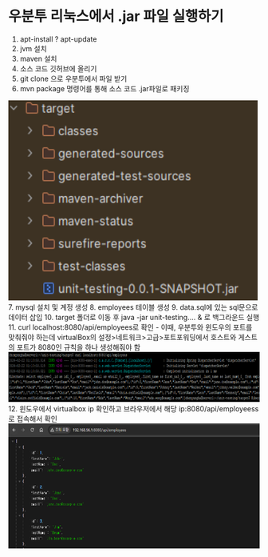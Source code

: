 # 우분투 리눅스에서 .jar 파일 실행하기


1. apt-install ? apt-update
2. jvm 설치
3. maven 설치
4. 소스 코드 깃허브에 올리기
5. git clone 으로 우분투에서 파일 받기
6. mvn package 명령어를 통해 소스 코드 .jar파일로 패키징
<img src="./images/mvn-package.PNG" width="500" height="400"/>
7. mysql 설치 및 계정 생성
8. employees 테이블 생성
9. data.sql에 있는 sql문으로 데이터 삽입
10. target 폴더로 이동 후 java -jar unit-testing.... & 로 백그라운드 실행
11. curl localhost:8080/api/employees로 확인
 - 이때, 우분투와 윈도우의 포트를 맞춰줘야 하는데
 virtualBox의 설정>네트워크>고급>포트포워딩에서 호스트와 게스트의 포트가 8080인 규칙을 하나 생성해줘야 함
<img src="./images/curl.PNG" width="1400" height="100"/>
12. 윈도우에서 virtualbox ip 확인하고 브라우저에서 해당 ip:8080/api/employeess로 접속해서 확인
    <img src="./images/chrome.PNG" width="700" height="250"/>
